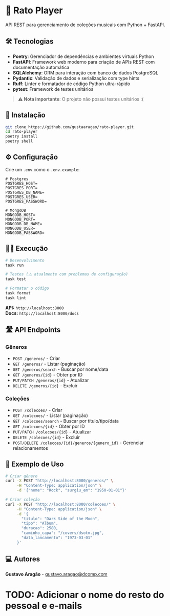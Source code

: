 # 🎵 Rato Player

API REST para gerenciamento de coleções musicais com Python + FastAPI.

## 🛠 Tecnologias

- **Poetry**: Gerenciador de dependências e ambientes virtuais Python
- **FastAPI**: Framework web moderno para criação de APIs REST com documentação automática
- **SQLAlchemy**: ORM para interação com banco de dados PostgreSQL
- **Pydantic**: Validação de dados e serialização com type hints
- **Ruff**: Linter e formatador de código Python ultra-rápido
- **pytest**: Framework de testes unitários

> **⚠️ Nota importante**: O projeto não possui testes unitários :(

## 🚀 Instalação

```bash
git clone https://github.com/gustaaragao/rato-player.git
cd rato-player
poetry install
poetry shell
```

## ⚙️ Configuração

Crie um `.env` como o `.env.example`:
```env
# Postgres
POSTGRES_HOST=
POSTGRES_PORT=
POSTGRES_DB_NAME=
POSTGRES_USER=
POSTGRES_PASSWORD=

# MongoDB
MONGODB_HOST=
MONGODB_PORT=
MONGODB_DB_NAME=
MONGODB_USER=
MONGODB_PASSWORD=
```

## 🏃‍♂️ Execução

```bash
# Desenvolvimento
task run

# Testes (⚠️ atualmente com problemas de configuração)
task test

# Formatar o código
task format
task lint
```

**API:** `http://localhost:8000`  
**Docs:** `http://localhost:8000/docs`

## 🛣 API Endpoints

### Gêneros
- `POST /generos/` - Criar
- `GET /generos/` - Listar (paginação)
- `GET /generos/search` - Buscar por nome/data
- `GET /generos/{id}` - Obter por ID
- `PUT/PATCH /generos/{id}` - Atualizar
- `DELETE /generos/{id}` - Excluir

### Coleções
- `POST /colecoes/` - Criar
- `GET /colecoes/` - Listar (paginação)
- `GET /colecoes/search` - Buscar por título/tipo/data
- `GET /colecoes/{id}` - Obter por ID
- `PUT/PATCH /colecoes/{id}` - Atualizar
- `DELETE /colecoes/{id}` - Excluir
- `POST/DELETE /colecoes/{id}/generos/{genero_id}` - Gerenciar relacionamentos

## 📖 Exemplo de Uso

```bash
# Criar gênero
curl -X POST "http://localhost:8000/generos/" \
     -H "Content-Type: application/json" \
     -d '{"nome": "Rock", "surgiu_em": "1950-01-01"}'

# Criar coleção
curl -X POST "http://localhost:8000/colecoes/" \
     -H "Content-Type: application/json" \
     -d '{
       "titulo": "Dark Side of the Moon",
       "tipo": "Album",
       "duracao": 2580,
       "caminho_capa": "/covers/dsotm.jpg",
       "data_lancamento": "1973-03-01"
     }'
```

## ‍💻 Autores

**Gustavo Aragão** - gustavo.aragao@dcomp.com

# TODO: Adicionar o nome do resto do pessoal e e-mails